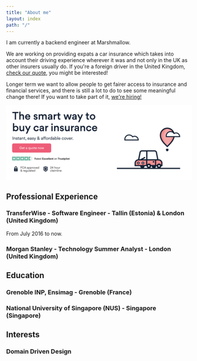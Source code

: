 ```yaml
---
title: "About me"
layout: index
path: "/"
---
```


I am currently a backend engineer at Marshmallow.

We are working on providing expats a car insurance which takes into account their driving experience wherever it was and not only in the UK as other insurers usually do. If you're a foreign driver in the United Kingdom, [check our quote](https://www.marshmallow.com/car-insurance-quote/start-quote), you might be interested!

Longer term we want to allow people to get fairer access to insurance and financial services, and there is still a lot to do to see some meaningful change there!
If you want to take part of it, [we're hiring!](https://www.marshmallow.com/jobs)

![Marshmallow's car insurance allows you to get a fair price based on your driving experience even if it was abroad.](./marshmallow.png)

## Professional Experience
### TransferWise - Software Engineer - Tallin (Estonia) & London (United Kingdom)
From July 2016 to now.

### Morgan Stanley - Technology Summer Analyst - London (United Kingdom)

## Education
### Grenoble INP, Ensimag - Grenoble (France)

### National University of Singapore (NUS) - Singapore (Singapore)

## Interests
### Domain Driven Design

###

